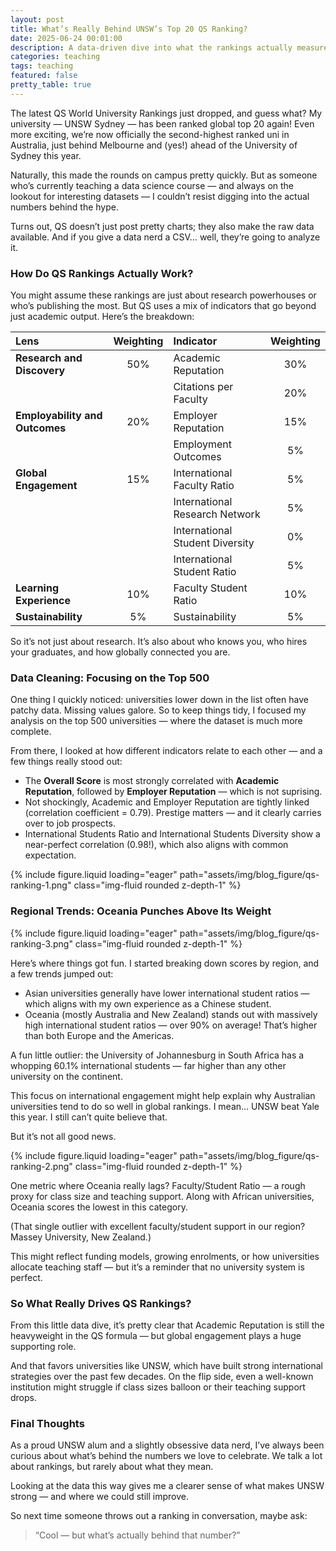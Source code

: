 ```yaml
---
layout: post
title: What’s Really Behind UNSW’s Top 20 QS Ranking?
date: 2025-06-24 00:01:00
description: A data-driven dive into what the rankings actually measure.
categories: teaching
tags: teaching
featured: false
pretty_table: true
---
```


The latest QS World University Rankings just dropped, and guess what? My university — UNSW Sydney — has been ranked global top 20 again! Even more exciting, we’re now officially the second-highest ranked uni in Australia, just behind Melbourne and (yes!) ahead of the University of Sydney this year.

Naturally, this made the rounds on campus pretty quickly. But as someone who’s currently teaching a data science course — and always on the lookout for interesting datasets — I couldn’t resist digging into the actual numbers behind the hype.

Turns out, QS doesn’t just post pretty charts; they also make the raw data available. And if you give a data nerd a CSV… well, they’re going to analyze it.

### **How Do QS Rankings Actually Work?**

You might assume these rankings are just about research powerhouses or who’s publishing the most. But QS uses a mix of indicators that go beyond just academic output. Here’s the breakdown:


| **Lens**                    | **Weighting** | **Indicator**                     | **Weighting** |
|:----------------------------|:---------------:|:-----------------------------------|:---------------:|
| **Research and Discovery** | 50%           | Academic Reputation               | 30%           |
|                            |               | Citations per Faculty             | 20%           |
| **Employability and Outcomes** | 20%       | Employer Reputation               | 15%           |
|                            |               | Employment Outcomes               | 5%            |
| **Global Engagement**      | 15%           | International Faculty Ratio       | 5%            |
|                            |               | International Research Network    | 5%            |
|                            |               | International Student Diversity   | 0%            |
|                            |               | International Student Ratio       | 5%            |
| **Learning Experience**    | 10%           | Faculty Student Ratio             | 10%           |
| **Sustainability**         | 5%            | Sustainability                    | 5%            |


So it’s not just about research. It’s also about who knows you, who hires your graduates, and how globally connected you are.

### **Data Cleaning: Focusing on the Top 500**

One thing I quickly noticed: universities lower down in the list often have patchy data. Missing values galore. So to keep things tidy, I focused my analysis on the top 500 universities — where the dataset is much more complete.

From there, I looked at how different indicators relate to each other — and a few things really stood out:
- The **Overall Score** is most strongly correlated with **Academic Reputation**, followed by **Employer Reputation** — which is not suprising.
- Not shockingly, Academic and Employer Reputation are tightly linked (correlation coefficient = 0.79). Prestige matters — and it clearly carries over to job prospects.
- International Students Ratio and International Students Diversity show a near-perfect correlation (0.98!), which also aligns with common expectation.

<div class="row mt-3 justify-content-center">
    <div class="col-sm-10 mt-3 mt-md-0">
        {% include figure.liquid loading="eager" path="assets/img/blog_figure/qs-ranking-1.png" class="img-fluid rounded z-depth-1" %}
    </div>
</div>

### **Regional Trends: Oceania Punches Above Its Weight**

<div class="row mt-3 justify-content-center">
    <div class="col-sm-8 mt-3 mt-md-0">
        {% include figure.liquid loading="eager" path="assets/img/blog_figure/qs-ranking-3.png" class="img-fluid rounded z-depth-1" %}
    </div>
</div>

Here’s where things got fun. I started breaking down scores by region, and a few trends jumped out:

- Asian universities generally have lower international student ratios — which aligns with my own experience as a Chinese student.
- Oceania (mostly Australia and New Zealand) stands out with massively high international student ratios — over 90% on average! That’s higher than both Europe and the Americas.

A fun little outlier: the University of Johannesburg in South Africa has a whopping 60.1% international students — far higher than any other university on the continent.

This focus on international engagement might help explain why Australian universities tend to do so well in global rankings. I mean… UNSW beat Yale this year. I still can’t quite believe that.

But it’s not all good news.

<div class="row mt-3 justify-content-center">
    <div class="col-sm-8 mt-3 mt-md-0">
        {% include figure.liquid loading="eager" path="assets/img/blog_figure/qs-ranking-2.png" class="img-fluid rounded z-depth-1" %}
    </div>
</div>

One metric where Oceania really lags? Faculty/Student Ratio — a rough proxy for class size and teaching support. Along with African universities, Oceania scores the lowest in this category.

(That single outlier with excellent faculty/student support in our region? Massey University, New Zealand.)

This might reflect funding models, growing enrolments, or how universities allocate teaching staff — but it’s a reminder that no university system is perfect.

### **So What Really Drives QS Rankings?**

From this little data dive, it’s pretty clear that Academic Reputation is still the heavyweight in the QS formula — but global engagement plays a huge supporting role.

And that favors universities like UNSW, which have built strong international strategies over the past few decades. On the flip side, even a well-known institution might struggle if class sizes balloon or their teaching support drops.

### **Final Thoughts**

As a proud UNSW alum and a slightly obsessive data nerd, I’ve always been curious about what’s behind the numbers we love to celebrate. We talk a lot about rankings, but rarely about what they mean.

Looking at the data this way gives me a clearer sense of what makes UNSW strong — and where we could still improve.

So next time someone throws out a ranking in conversation, maybe ask:

> “Cool — but what’s actually behind that number?”